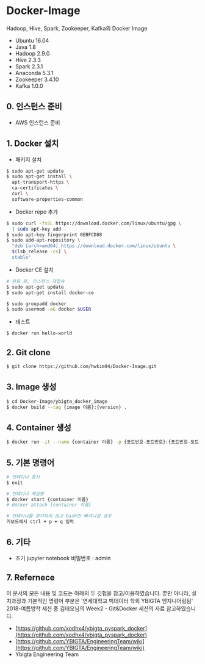 # Docker-Image
Hadoop, Hive, Spark, Zookeeper, Kafka의 Docker Image
- Ubuntu 16.04
- Java 1.8
- Hadoop 2.9.0
- Hive 2.3.3
- Spark 2.3.1
- Anaconda 5.3.1
- Zookeeper 3.4.10
- Kafka 1.0.0

## 0. 인스턴스 준비
- AWS 인스턴스 준비

## 1. Docker 설치

- 패키지 설치
```bash
$ sudo apt-get update
$ sudo apt-get install \
  apt-transport-https \
  ca-certificates \
  curl \
  software-properties-common
```

- Docker repo 추가
```bash
$ sudo curl -fsSL https://download.docker.com/linux/ubuntu/gpg \
  | sudo apt-key add -
$ sudo apt-key fingerprint 0EBFCD88
$ sudo add-apt-repository \
  "deb [arch=amd64] https://download.docker.com/linux/ubuntu \
  $(lsb_release -cs) \
  stable"
```

- Docker CE 설치
```bash
# 완료 후, 인스턴스 재접속
$ sudo apt-get update
$ sudo apt-get install docker-ce

$ sudo groupadd docker
$ sudo usermod -aG docker $USER
```

- 테스트
```bash
$ docker run hello-world
```

## 2. Git clone
```bash
$ git clone https://github.com/hwkim94/Docker-Image.git
```

## 3. Image 생성
```bash
$ cd Docker-Image/ybigta_docker_image
$ docker build --tag {image 이름}:{version} .
```

## 4. Container 생성
```bash
$ docker run -it --name {container 이름} -p {포트번호-포트번호}:{포트번호-포트번호} -v ~/workspace:/root/workspace {image 이름}:{version}
```

## 5. 기본 명령어  
```bash
# 컨테이너 중지
$ exit

# 컨테이너 재실행
$ docker start {container 이름}
# docker attach {container 이름}

# 컨테이너를 중지하지 않고 bash만 빠져나갈 경우
키보드에서 ctrl + p + q 입력
```

## 6. 기타
- 초기 jupyter notebook 비밀번호 : admin


## 7. Refernece
이 문서의 모든 내용 및 코드는 아래의 두 깃헙을 참고/이용하였습니다. 뿐만 아니라, 설치과정과 기본적인 명령어 부분은 '연세대학교 빅데이터 학회 YBIGTA 엔지니어링팀' 2018-여름방학 세션 중 김태오님의 Week2 - Git&Docker 세션의 자료 참고하였습니다. 

- [https://github.com/xodhx4/ybigta_pyspark_docker](https://github.com/xodhx4/ybigta_pyspark_docker)
- [https://github.com/YBIGTA/EngineeringTeam/wiki](https://github.com/YBIGTA/EngineeringTeam/wiki)
- Ybigta Engineering Team



